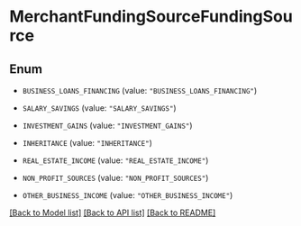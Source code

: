 # MerchantFundingSourceFundingSource

## Enum


* `BUSINESS_LOANS_FINANCING` (value: `"BUSINESS_LOANS_FINANCING"`)

* `SALARY_SAVINGS` (value: `"SALARY_SAVINGS"`)

* `INVESTMENT_GAINS` (value: `"INVESTMENT_GAINS"`)

* `INHERITANCE` (value: `"INHERITANCE"`)

* `REAL_ESTATE_INCOME` (value: `"REAL_ESTATE_INCOME"`)

* `NON_PROFIT_SOURCES` (value: `"NON_PROFIT_SOURCES"`)

* `OTHER_BUSINESS_INCOME` (value: `"OTHER_BUSINESS_INCOME"`)


[[Back to Model list]](../README.md#documentation-for-models) [[Back to API list]](../README.md#documentation-for-api-endpoints) [[Back to README]](../README.md)


